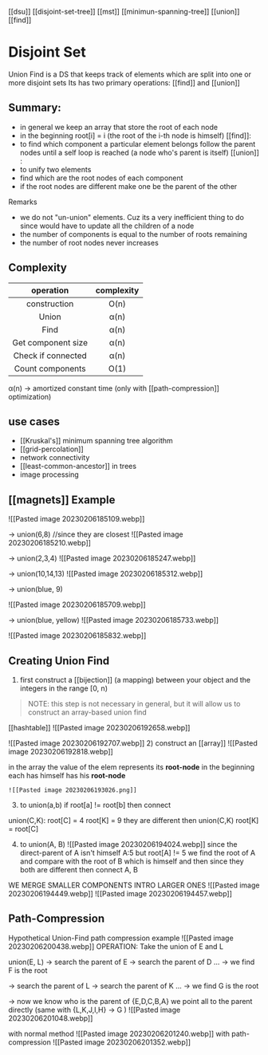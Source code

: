 [[dsu]] [[disjoint-set-tree]] [[mst]] [[minimun-spanning-tree]] [[union]] [[find]] 

# Disjoint Set

Union Find is a DS that keeps track of elements which are split into one or more disjoint sets
Its has two primary operations: [[find]] and [[union]]


## Summary:
* in general we keep an array that store the root of each node
* in the beginning root[i] = i (the root of the i-th node is himself)
[[find]]:
* to find which component a particular element belongs follow the parent nodes until a self loop is reached (a node who's parent is itself)
[[union]] :
* to unify two elements 
* find which are the root nodes of each component
* if the root nodes are different make one be the parent of the other


Remarks
* we do not "un-union" elements. Cuz its a very inefficient thing to do since would have to update all the children of a node
* the number of components is equal to the number of roots remaining
* the number of root nodes never increases





## Complexity

| operation | complexity|
| :-:       | :-:    |
| construction | O(n) |
| Union        | α(n) |
| Find         | α(n) |
| Get component size | α(n) | 
| Check if connected | α(n) |
| Count components | O(1) |

α(n) -> amortized constant time (only with [[path-compression]] optimization)




## use cases
* [[Kruskal's]] minimum spanning tree algorithm
* [[grid-percolation]]
* network connectivity
* [[least-common-ancestor]] in trees
* image processing




## [[magnets]] Example

![[Pasted image 20230206185109.webp]]

-> union(6,8) //since they are closest
![[Pasted image 20230206185210.webp]]

-> union(2,3,4)
![[Pasted image 20230206185247.webp]]

-> union(10,14,13)
![[Pasted image 20230206185312.webp]]

-> union(blue, 9)

![[Pasted image 20230206185709.webp]]

-> union(blue, yellow)
![[Pasted image 20230206185733.webp]]


![[Pasted image 20230206185832.webp]]



## Creating Union Find

1) first construct a [[bijection]] (a mapping) between your object and the integers in the range [0, n)
> NOTE:
> this step is not necessary in general, but it will allow us to construct an array-based union find

[[hashtable]] 
![[Pasted image 20230206192658.webp]]

![[Pasted image 20230206192707.webp]]
2) construct an [[array]]
![[Pasted image 20230206192818.webp]]


in the array the value of the elem represents its **root-node** 
in the beginning each has himself has his **root-node**

	![[Pasted image 20230206193026.png]]

3) to union(a,b)
	if root[a] != root[b] then connect

union(C,K):
	root[C] = 4
	root[K] = 9
	they are different then union(C,K)
	root[K] = root[C]

4) to union(A, B)
	![[Pasted image 20230206194024.webp]]
	since the direct-parent of A isn't himself A:5 but root[A] != 5
	we find the root of A and compare with the root of B which is himself
	and then since they both are different then connect A, B

WE MERGE SMALLER COMPONENTS INTRO LARGER ONES
![[Pasted image 20230206194449.webp]]
![[Pasted image 20230206194457.webp]]

## Path-Compression

Hypothetical Union-Find path compression example
![[Pasted image 20230206200438.webp]]
OPERATION: Take the union of E and L

union(E, L)
-> search the parent of E
	-> search the parent of D
		...
			-> we find F is the root
			

-> search the parent of L
	-> search the parent of K
		...
			-> we find G is the root


-> now we know who is the parent of {E,D,C,B,A} we point all to the parent directly (same with {L,K,J,I,H} -> G )
![[Pasted image 20230206201048.webp]]

with normal method
![[Pasted image 20230206201240.webp]]
with path-compression
![[Pasted image 20230206201352.webp]]